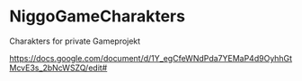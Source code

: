 # NiggoGameCharakters
Charakters for private Gameprojekt

https://docs.google.com/document/d/1Y_egCfeWNdPda7YEMaP4d9OyhhGtMcvE3s_2bNcWSZQ/edit#

